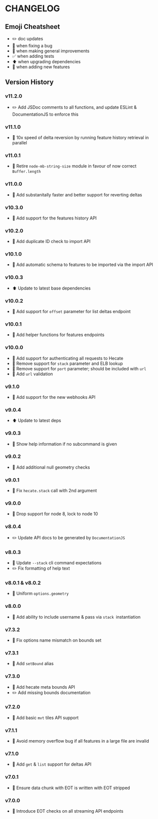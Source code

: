 # CHANGELOG

## Emoji Cheatsheet
- :pencil2: doc updates
- :bug: when fixing a bug
- :rocket: when making general improvements
- :white_check_mark: when adding tests
- :arrow_up: when upgrading dependencies
- :tada: when adding new features

## Version History

### v11.2.0

- :pencil2: Add JSDoc comments to all functions, and update ESLint & DocumentationJS to enforce this

### v11.1.0

- :rocket: 10x speed of delta reversion by running feature history retrieval in parallel

### v11.0.1

- :rocket: Retire `node-mb-string-size` module in favour of now correct `Buffer.length`

### v11.0.0

- :tada: Add substanitally faster and better support for reverting deltas

### v10.3.0

- :tada: Add support for the features history API

### v10.2.0

- :tada: Add duplicate ID check to import API

### v10.1.0

- :tada: Add automatic schema to features to be imported via the import API

### v10.0.3

- :arrow_up: Update to latest base dependencies

### v10.0.2

- :rocket: Add support for `offset` parameter for list deltas endpoint

### v10.0.1

- :rocket: Add helper functions for features endpoints

### v10.0.0

- :tada: Add support for authenticating all requests to Hecate
- :rocket: Remove support for `stack` parameter and ELB lookup
- :rocket: Remove support for `port` parameter; should be included with `url`
- :rocket: Add `url` validation

### v9.1.0

- :tada: Add support for the new webhooks API

### v9.0.4

- :arrow_up: Update to latest deps

### v9.0.3

- :bug: Show help information if no subcommand is given

### v9.0.2

- :rocket: Add additional null geometry checks

### v9.0.1

- :bug: Fix `hecate.stack` call with 2nd argument

### v9.0.0

- :rocket: Drop support for node 8, lock to node 10

### v8.0.4

- :pencil2: Update API docs to be generated by `DocumentationJS`

### v8.0.3

- :bug: Update `--stack` cli command expectations
- :pencil2: Fix formatting of help text

### v8.0.1 & v8.0.2

- :rocket: Uniform `options.geometry`

### v8.0.0

- :rocket: Add ability to include username & pass via `stack `instantiation

### v7.3.2

- :bug: Fix options name mismatch on bounds set

### v7.3.1

- :rocket: Add `setBound` alias

### v7.3.0

- :tada: Add hecate meta bounds API
- :pencil2: Add missing bounds documentation

### v7.2.0

- :tada: Add basic `mvt` tiles API support

### v7.1.1

- :bug: Avoid memory overflow bug if all features in a large file are invalid

### v7.1.0

- :tada: Add `get` & `list` support for deltas API

### v7.0.1

- :bug: Ensure data chunk with EOT is written with EOT stripped

### v7.0.0

- :tada: Introduce EOT checks on all streaming API endpoints
